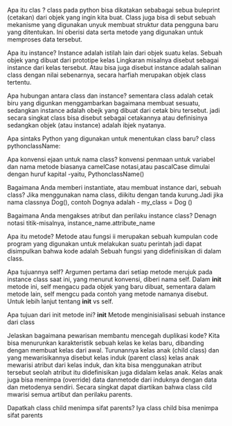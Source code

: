 Apa itu clas ? class pada python bisa dikatakan sebabagai sebua buleprint (cetakan) dari objek yang ingin kita buat. Class juga bisa di sebut sebuah mekanisme yang digunakan unyuk membuat struktur data pengguna baru yang ditentukan. Ini oberisi data serta metode yang digunakan untuk memproses data tersebut.

Apa itu instance? Instance adalah istilah lain dari objek suatu kelas. Sebuah objek yang dibuat dari prototipe kelas Lingkaran misalnya disebut sebagai instance dari kelas tersebut. Atau bisa juga disebut instance adalah salinan class dengan nilai sebenarnya, secara harfiah merupakan objek class tertentu.

Apa hubungan antara class dan instance? sementara class adalah cetak biru yang digunkan menggambarkan bagaimana membuat sesuatu, sedangkan instance adalah obejk yang dibuat dari cetak biru tersebut. jadi secara singkat class bisa disebut sebagai cetakannya atau definisinya sedangkan objek (atau instance) adalah ibjek nyatanya.

Apa sintaks Python yang digunakan untuk menentukan class baru? class pythonclassName:

Apa konvensi ejaan untuk nama class? konvensi penmaan untuk variabel dan nama metode biasanya camelCase notasi,atau pascalCase dimulai dengan huruf kapital -yaitu, PythonclassName()

Bagaimana Anda memberi instantiate, atau membuat instance dari, sebuah class? Jika menggunakan nama class, diikitu dengan tanda kurung.Jadi jika nama classnya Dog(), contoh Dognya adalah - my_class = Dog ()

Bagaimana Anda mengakses atribut dan perilaku instance class? Denagn notasi titik-misalnya, instance_name.attribute_name

Apa itu metode? Metode atau fungsi ii merupakan sebuah kumpulan code program yang digunakan untuk melakukan suatu perintah jadi dapat disimpulkan bahwa kode adalah Sebuah fungsi yang didefinisikan di dalam class.

Apa tujuannya self? Argumen pertama dari setiap metode merujuk pada instance class saat ini, yang menurut konvensi, diberi nama self. Dalam __init__ metode ini, self mengacu pada objek yang baru dibuat, sementara dalam metode lain, self mengcu pada contoh yang metode namanya disebut. Untuk lebih lanjut tentang __init__ vs self.

Apa tujuan dari init metode ini? __init__ Metode menginisialisasi sebuah instance dari class

Jelaskan bagaimana pewarisan membantu mencegah duplikasi kode? Kita bisa menurunkan karakteristik sebuah kelas ke kelas baru, dibanding dengan membuat kelas dari awal. Turunannya kelas anak (child class) dan yang mewarisikannya disebut kelas induk (parent class) kelas anak mewarisi atribut dari kelas induk, dan kita bisa menggunakan atribut tersebut seolah atribut itu didefinisikan juga didalam kelas anak. Kelas anak juga bisa menimpa (override) data danmetode dari induknya dengan data dan metodenya sendiri. Secara singkat dapat diartikan bahwa class cild mwarisi semua artibut dan perilaku parents.

Dapatkah class child menimpa sifat parents? Iya class child bisa menimpa sifat parents  